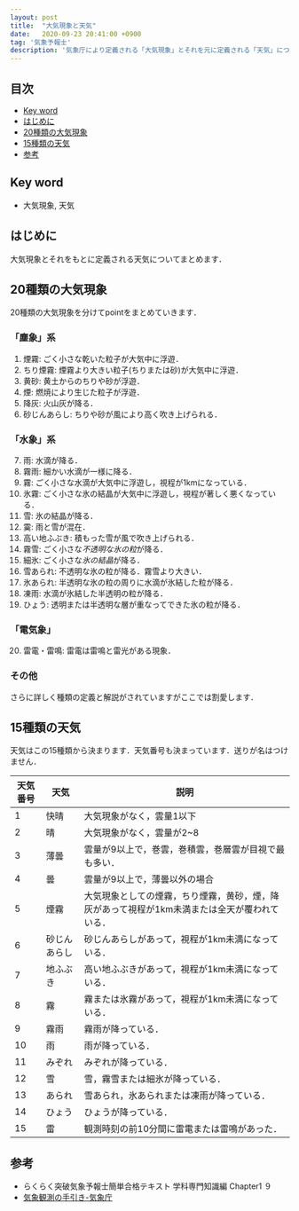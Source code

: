 ```yaml
---
layout: post
title:  "大気現象と天気"
date:   2020-09-23 20:41:00 +0900
tag: '気象予報士'
description: '気象庁により定義される「大気現象」とそれを元に定義される「天気」についてまとめます．'
---
```


## 目次
- [Key word](#key-word)
- [はじめに](#はじめに)
- [20種類の大気現象](#20種類の大気現象)
- [15種類の天気](#15種類の天気)
- [参考](#参考)

## Key word
- 大気現象, 天気

## はじめに
大気現象とそれをもとに定義される天気についてまとめます．

## 20種類の大気現象
20種類の大気現象を分けてpointをまとめていきます．
### 「塵象」系
1. 煙霧: ごく小さな乾いた粒子が大気中に浮遊．
2. ちり煙霧: 煙霧より大きい粒子(ちりまたは砂)が大気中に浮遊．
3. 黄砂: 黄土からのちりや砂が浮遊．
4. 煙: 燃焼により生じた粒子が浮遊．
5. 降灰: 火山灰が降る．
6. 砂じんあらし: ちりや砂が風により高く吹き上げられる．

### 「水象」系
7. 雨: 水滴が降る．
8. 霧雨: 細かい水滴が一様に降る．
9. 霧: ごく小さな水滴が大気中に浮遊し，視程が1kmになっている．
10. 氷霧: ごく小さな氷の結晶が大気中に浮遊し，視程が著しく悪くなっている．
11. 雪: 氷の結晶が降る．
12. 霙: 雨と雪が混在．
13. 高い地ふぶき: 積もった雪が風で吹き上げられる．
14. 霧雪: ごく小さな*不透明な氷の粒*が降る．
15. 細氷: ごく小さな*氷の結晶*が降る．
16. 雪あられ: 不透明な氷の粒が降る．霧雪より大きい．
17. 氷あられ: 半透明な氷の粒の周りに水滴が氷結した粒が降る．
18. 凍雨: 水滴が氷結した半透明の粒が降る．
19. ひょう: 透明または半透明な層が重なってできた氷の粒が降る．

### 「電気象」
20. 雷電・雷鳴: 雷電は雷鳴と雷光がある現象．

### その他
さらに詳しく種類の定義と解説がされていますがここでは割愛します．

## 15種類の天気
天気はこの15種類から決まります．天気番号も決まっています．送りが名はつけません．

|天気番号|天気|説明|
|---|---|---|
|1|快晴|大気現象がなく，雲量1以下|
|2|晴| 大気現象がなく，雲量が2~8|
|3|薄曇|雲量が9以上で，巻雲，巻積雲，巻層雲が目視で最も多い．|
|4|曇|雲量が9以上で，薄曇以外の場合|
|5|煙霧|大気現象としての煙霧，ちり煙霧，黄砂，煙，降灰があって視程が1km未満または全天が覆われている．|
|6|砂じんあらし|砂じんあらしがあって，視程が1km未満になっている．|
|7|地ふぶき|高い地ふぶきがあって，視程が1km未満になっている．|
|8|霧|霧または氷霧があって，視程が1km未満になっている．|
|9|霧雨|霧雨が降っている．|
|10|雨|雨が降っている．|
|11|みぞれ|みぞれが降っている．|
|12|雪|雪，霧雪または細氷が降っている．|
|13|あられ|雪あられ，氷あられまたは凍雨が降っている．|
|14|ひょう|ひょうが降っている．|
|15|雷|観測時刻の前10分間に雷電または雷鳴があった．|



## 参考
- らくらく突破気象予報士簡単合格テキスト 学科専門知識編 Chapter1 ９
- [気象観測の手引き-気象庁](https://www.jma.go.jp/jma/kishou/know/kansoku_guide/tebiki.pdf)
